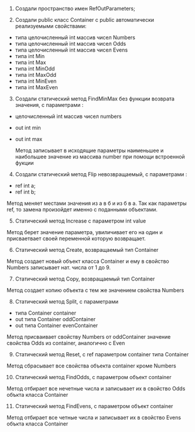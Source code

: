 1. Создали пространство имен RefOutParameters;

2. Создали public класс Container c public автоматически реализуемыми свойствами:
- типа целочисленный int массив чисел Numbers
- типа целочисленный int массив чисел Odds
- типа целочисленный int массив чисел Evens
- типа int Min
- типа int Max
- типа int MinOdd
- типа int MaxOdd
- типа int MinEven
- типа int MaxEven

3. Создали статический метод FindMinMax без функции возврата значения, с параметрами :
 - целочисленный int массив чисел numbers
 - out int min
 - out int max

   Метод записывает в исходящие параметры наименьшее и наибольшее значение из 
   массива number при помощи встроенной фукции

4. Создали статический метод Flip невозвращаемый, с параметрами :
 - ref int a;
 - ref int b;

 Метод меняет местами значения из а в б и из б в а. 
 Так как параметры ref, то замена произойдет именно с поданными объектами.

5. Статический метод Increase с параметром int value

 Метод берет значение параметра, увиличивает его на один 
 и присваетвает своей переменной которую возвращает.

6. Статический метод Create, возвращаемый тип Container

 Метод создает новый объект класса Container и ему в свойство Numbers записывает нат. числа от 1 до 9.

7. Статический метод Copy, возвращаемый тип Container
 
 Метод создает копию объекта с тем же значением свойства Numbers

8. Статический метод Split, с параметрами
 - типа Container container
 - out типа Container oddContainer
 - out типа Container evenContainer

 Метод присваивает cвойству Numbers от oddContainer значение свойства Odds из сontainer, аналогично с Even

9. Статический метод Reset, c ref параметром сontainer типа Container
 
 Метод сбрасывает все свойства объекта container кроме Numbers

10. Статический метод FindOdds, с параметром объект container

 Метод отбирает все нечетные числа и записывает их в свойство Odds объкта класса Container

11. Статический метод FindEvens, с параметром объект container

 Метод отбирает все четные числа и записывает их в свойство Evens объкта класса Container
